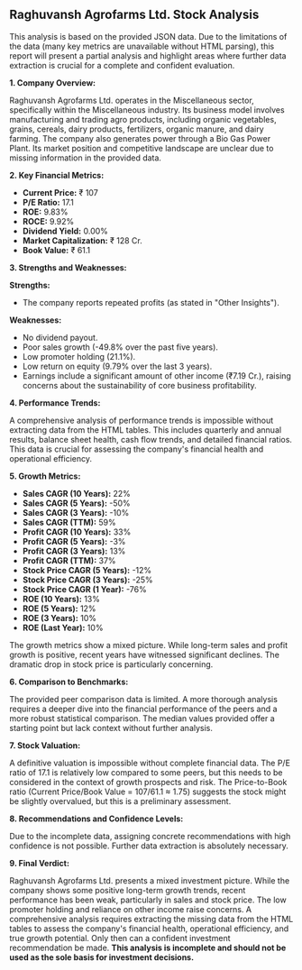 ## Raghuvansh Agrofarms Ltd. Stock Analysis

This analysis is based on the provided JSON data.  Due to the limitations of the data (many key metrics are unavailable without HTML parsing), this report will present a partial analysis and highlight areas where further data extraction is crucial for a complete and confident evaluation.

**1. Company Overview:**

Raghuvansh Agrofarms Ltd. operates in the Miscellaneous sector, specifically within the Miscellaneous industry.  Its business model involves manufacturing and trading agro products, including organic vegetables, grains, cereals, dairy products, fertilizers, organic manure, and dairy farming.  The company also generates power through a Bio Gas Power Plant.  Its market position and competitive landscape are unclear due to missing information in the provided data.

**2. Key Financial Metrics:**

* **Current Price:** ₹ 107
* **P/E Ratio:** 17.1
* **ROE:** 9.83%
* **ROCE:** 9.92%
* **Dividend Yield:** 0.00%
* **Market Capitalization:** ₹ 128 Cr.
* **Book Value:** ₹ 61.1

**3. Strengths and Weaknesses:**

**Strengths:**

* The company reports repeated profits (as stated in "Other Insights").

**Weaknesses:**

* No dividend payout.
* Poor sales growth (-49.8% over the past five years).
* Low promoter holding (21.1%).
* Low return on equity (9.79% over the last 3 years).
* Earnings include a significant amount of other income (₹7.19 Cr.), raising concerns about the sustainability of core business profitability.


**4. Performance Trends:**

A comprehensive analysis of performance trends is impossible without extracting data from the HTML tables.  This includes quarterly and annual results, balance sheet health, cash flow trends, and detailed financial ratios.  This data is crucial for assessing the company's financial health and operational efficiency.

**5. Growth Metrics:**

* **Sales CAGR (10 Years):** 22%
* **Sales CAGR (5 Years):** -50%
* **Sales CAGR (3 Years):** -10%
* **Sales CAGR (TTM):** 59%
* **Profit CAGR (10 Years):** 33%
* **Profit CAGR (5 Years):** -3%
* **Profit CAGR (3 Years):** 13%
* **Profit CAGR (TTM):** 37%
* **Stock Price CAGR (5 Years):** -12%
* **Stock Price CAGR (3 Years):** -25%
* **Stock Price CAGR (1 Year):** -76%
* **ROE (10 Years):** 13%
* **ROE (5 Years):** 12%
* **ROE (3 Years):** 10%
* **ROE (Last Year):** 10%

The growth metrics show a mixed picture. While long-term sales and profit growth is positive, recent years have witnessed significant declines.  The dramatic drop in stock price is particularly concerning.

**6. Comparison to Benchmarks:**

The provided peer comparison data is limited.  A more thorough analysis requires a deeper dive into the financial performance of the peers and a more robust statistical comparison.  The median values provided offer a starting point but lack context without further analysis.

**7. Stock Valuation:**

A definitive valuation is impossible without complete financial data.  The P/E ratio of 17.1 is relatively low compared to some peers, but this needs to be considered in the context of growth prospects and risk.  The Price-to-Book ratio (Current Price/Book Value = 107/61.1 ≈ 1.75) suggests the stock might be slightly overvalued, but this is a preliminary assessment.

**8. Recommendations and Confidence Levels:**

Due to the incomplete data, assigning concrete recommendations with high confidence is not possible.  Further data extraction is absolutely necessary.

**9. Final Verdict:**

Raghuvansh Agrofarms Ltd. presents a mixed investment picture.  While the company shows some positive long-term growth trends, recent performance has been weak, particularly in sales and stock price.  The low promoter holding and reliance on other income raise concerns.  A comprehensive analysis requires extracting the missing data from the HTML tables to assess the company's financial health, operational efficiency, and true growth potential.  Only then can a confident investment recommendation be made.  **This analysis is incomplete and should not be used as the sole basis for investment decisions.**

